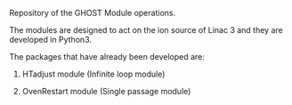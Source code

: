 Repository of the GHOST Module operations. 

The modules are designed to act on the ion source of Linac 3 and they are developed in Python3.

The packages that have already been developed are:

1) HTadjust module (Infinite loop module)

2) OvenRestart module (Single passage module)
